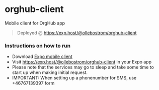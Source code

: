 # orghub-client
Mobile client for OrgHub app

> Deployed @ https://exp.host/@ollebostrom/orghub-client

### Instructions on how to run
- Download [Expo mobile client](https://docs.expo.io/versions/latest/introduction/installation.html)
- Visit https://exp.host/@ollebostrom/orghub-client in your Expo app
- Please note that the services may go to sleep and take some time to start up when making initial request.
- IMPORTANT: When setting up a phonenumber for SMS, use +46767139397 form